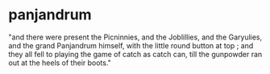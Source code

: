 panjandrum
==========

"and there   were present the Picninnies, and the Joblillies, and  the Garyulies, and the grand Panjandrum himself,  with the little round button at top ; and they all  fell to playing the game of catch as catch can,  till the gunpowder ran out at the heels of their  boots."
